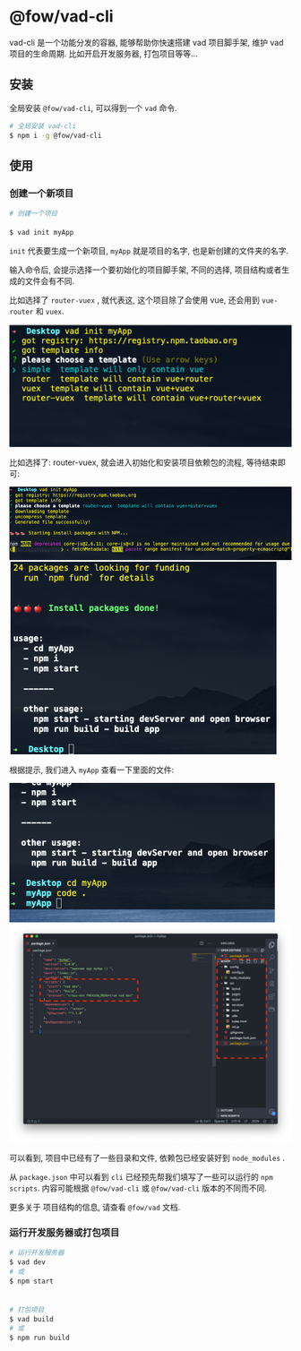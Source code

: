 # @fow/vad-cli

vad-cli 是一个功能分发的容器, 能够帮助你快速搭建 vad 项目脚手架, 维护 vad 项目的生命周期. 比如开启开发服务器, 打包项目等等...


## 安装
全局安装 `@fow/vad-cli`, 可以得到一个 `vad` 命令.

```bash
# 全局安装 vad-cli
$ npm i -g @fow/vad-cli
```

## 使用

### 创建一个新项目

```bash
# 创建一个项目

$ vad init myApp

```

`init` 代表要生成一个新项目, `myApp` 就是项目的名字, 也是新创建的文件夹的名字. 

输入命令后, 会提示选择一个要初始化的项目脚手架, 不同的选择, 项目结构或者生成的文件会有不同.

比如选择了 `router-vuex` , 就代表这, 这个项目除了会使用 vue, 还会用到 `vue-router` 和 `vuex`.

![](img/init.png)

比如选择了: router-vuex, 就会进入初始化和安装项目依赖包的流程, 等待结束即可:

![](img/installing.png)
![](img/installdone.png)

根据提示, 我们进入 `myApp` 查看一下里面的文件:

![](img/cdmyapp.png)
![](img/app.png)

可以看到, 项目中已经有了一些目录和文件, 依赖包已经安装好到 `node_modules` .

从 `package.json` 中可以看到 `cli` 已经预先帮我们填写了一些可以运行的 `npm scripts`. 内容可能根据 `@fow/vad-cli` 或 `@fow/vad-cli` 版本的不同而不同.


更多关于 项目结构的信息, 请查看 `@fow/vad` 文档.

### 运行开发服务器或打包项目

```bash
# 运行开发服务器
$ vad dev
# 或 
$ npm start 


# 打包项目
$ vad build
# 或
$ npm run build
```